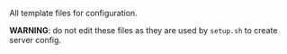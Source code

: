 All template files for configuration.

**WARNING**: do not edit these files as they are used by `setup.sh` to create server config.
